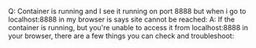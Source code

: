 Q: Container is running and I see it running on port 8888 but when i go to localhost:8888 in my browser is says site cannot be reached:​
A: If the container is running, but you're unable to access it from localhost:8888 in your browser, there are a few things you can check and troubleshoot:

